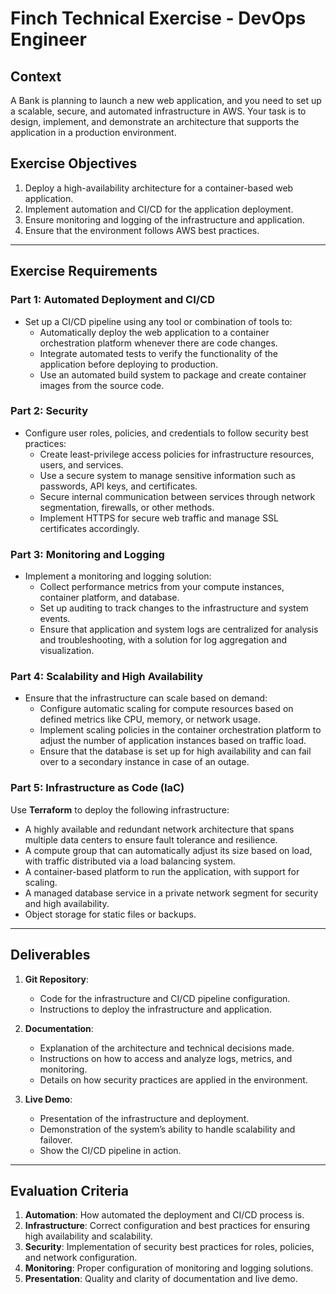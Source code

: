 # Finch Technical Exercise - DevOps Engineer

## Context
A Bank is planning to launch a new web application, and you need to set up a scalable, secure, and automated infrastructure in AWS. Your task is to design, implement, and demonstrate an architecture that supports the application in a production environment.

## Exercise Objectives
1. Deploy a high-availability architecture for a container-based web application.
2. Implement automation and CI/CD for the application deployment.
3. Ensure monitoring and logging of the infrastructure and application.
4. Ensure that the environment follows AWS best practices.

---

## Exercise Requirements

### Part 1: Automated Deployment and CI/CD
- Set up a CI/CD pipeline using any tool or combination of tools to:
  - Automatically deploy the web application to a container orchestration platform whenever there are code changes.
  - Integrate automated tests to verify the functionality of the application before deploying to production.
  - Use an automated build system to package and create container images from the source code.

### Part 2: Security
- Configure user roles, policies, and credentials to follow security best practices:
  - Create least-privilege access policies for infrastructure resources, users, and services.
  - Use a secure system to manage sensitive information such as passwords, API keys, and certificates.
  - Secure internal communication between services through network segmentation, firewalls, or other methods.
  - Implement HTTPS for secure web traffic and manage SSL certificates accordingly.

### Part 3: Monitoring and Logging
- Implement a monitoring and logging solution:
  - Collect performance metrics from your compute instances, container platform, and database.
  - Set up auditing to track changes to the infrastructure and system events.
  - Ensure that application and system logs are centralized for analysis and troubleshooting, with a solution for log aggregation and visualization.

### Part 4: Scalability and High Availability
- Ensure that the infrastructure can scale based on demand:
  - Configure automatic scaling for compute resources based on defined metrics like CPU, memory, or network usage.
  - Implement scaling policies in the container orchestration platform to adjust the number of application instances based on traffic load.
  - Ensure that the database is set up for high availability and can fail over to a secondary instance in case of an outage.

### Part 5: Infrastructure as Code (IaC)
Use **Terraform** to deploy the following infrastructure:
  - A highly available and redundant network architecture that spans multiple data centers to ensure fault tolerance and resilience.
  - A compute group that can automatically adjust its size based on load, with traffic distributed via a load balancing system.
  - A container-based platform to run the application, with support for scaling.
  - A managed database service in a private network segment for security and high availability.
  - Object storage for static files or backups.

---

## Deliverables

1. **Git Repository**:
   - Code for the infrastructure and CI/CD pipeline configuration.
   - Instructions to deploy the infrastructure and application.

2. **Documentation**:
   - Explanation of the architecture and technical decisions made.
   - Instructions on how to access and analyze logs, metrics, and monitoring.
   - Details on how security practices are applied in the environment.

3. **Live Demo**:
   - Presentation of the infrastructure and deployment.
   - Demonstration of the system’s ability to handle scalability and failover.
   - Show the CI/CD pipeline in action.

---

## Evaluation Criteria
1. **Automation**: How automated the deployment and CI/CD process is.
2. **Infrastructure**: Correct configuration and best practices for ensuring high availability and scalability.
3. **Security**: Implementation of security best practices for roles, policies, and network configuration.
4. **Monitoring**: Proper configuration of monitoring and logging solutions.
5. **Presentation**: Quality and clarity of documentation and live demo.
